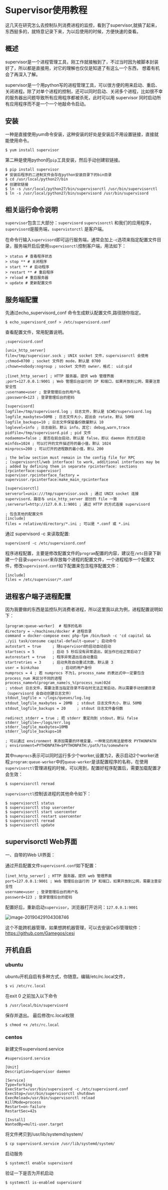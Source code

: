 # Supervisor使用教程

这几天在研究怎么去控制队列消费进程的监控，看到了supervisor,就搞了起来，东西挺多的，就特意记录下来，为以后使用的时候，方便快速的查看。



## 概述

supervisor是一个进程管理工具，刚工作就接触到了，不过当时因为被脚本封装好了，所以都是直接用，对它的理解也仅仅是知道了有这么一个东西， 想着有机会了再深入了解。

supervisor是一个用python写的进程管理工具，可以很方便的用来启动、重启、关闭进程。除了对单个进程的控制，还可以同时启动、关闭多个进程，比如很不幸的服务器出问题导致所有应用程序都被杀死，此时可以用  supervisor 同时启动所有应用程序而不是一个一个地敲命令启动。



## 安装

一种是直接使用yum命令安装，这种安装的好处是安装后不用设置链接，直接就能使用命令。

```shell
$ yum install supervisor
```

第二种是使用python的`pip`工具安装，然后手动创建软链接。

```shell
$ pip install supervisor
# 安装后程序的二进制文件会存在python安装目录下的bin目录 
$ cd /usr/local/python27/bin
# 创建软链接
$ ln -s /usr/local/python27/bin/supervisorctl /usr/bin/supervisorctl
$ ln -s /usr/local/python27/bin/supervisord /usr/bin/supervisord
```



## 相关运行命令说明

`supervisor`包含三大部分：`supervisord` `supervisorctl` 和我们的应用程序，`supervisord`是服务端，`supervistorctl` 是客户端。

在命令行输入`supervisord`即可运行服务端，通常会加上`-c`选项来指定配置文件目录，服务端开启后使用`supervisorctl`控制客户端，用法如下：

```shell
> status # 查看程序状态
> stop ** # 关闭程序
> start ** # 启动程序
> restart ** # 重启程序
> reload # 重启服务器
> update # 更新配置文件
```



## 服务端配置

先通过echo_supervisord_conf 命令生成默认配置文件,路径随你指定。

```shell
$ echo_supervisord_conf > /etc/supervisord.conf
```

查看配置文件，常用配置说明。

```shell
;supervisord.conf

[unix_http_server]
file=/tmp/supervisor.sock ; UNIX socket 文件，supervisorctl 会使用
;chmod=0700 ; socket 文件的 mode，默认是 0700
;chown=nobody:nogroup ; socket 文件的 owner，格式： uid:gid

;[inet_http_server] ; HTTP 服务器，提供 web 管理界面
;port=127.0.0.1:9001 ; Web 管理后台运行的 IP 和端口，如果开放到公网，需要注意安全性
;username=user ; 登录管理后台的用户名
;password=123 ; 登录管理后台的密码

[supervisord]
logfile=/tmp/supervisord.log ; 日志文件，默认是 $CWD/supervisord.log
logfile_maxbytes=50MB ; 日志文件大小，超出会 rotate，默认 50MB
logfile_backups=10 ; 日志文件保留备份数量默认 10
loglevel=info ; 日志级别，默认 info，其它: debug,warn,trace
pidfile=/tmp/supervisord.pid ; pid 文件
nodaemon=false ; 是否在前台启动，默认是 false，即以 daemon 的方式启动
minfds=1024 ; 可以打开的文件描述符的最小值，默认 1024
minprocs=200 ; 可以打开的进程数的最小值，默认 200

; the below section must remain in the config file for RPC
; (supervisorctl/web interface) to work, additional interfaces may be
; added by defining them in separate rpcinterface: sections
[rpcinterface:supervisor]
supervisor.rpcinterface_factory = supervisor.rpcinterface:make_main_rpcinterface

[supervisorctl]
serverurl=unix:///tmp/supervisor.sock ; 通过 UNIX socket 连接 supervisord，路径与 unix_http_server 部分的 file 一致
;serverurl=http://127.0.0.1:9001 ; 通过 HTTP 的方式连接 supervisord

; 包含其他的配置文件
[include]
files = relative/directory/*.ini ; 可以是 *.conf 或 *.ini
```

通过 supervisord -c 来读取配置:

```shell
supervisord -c /etc/supervisord.conf
```

程序进程配置，主要是修改配置文件的`program`配置的内容，建议在`/etc`目录下新建一个目录`supervisor`来存放每个进程的配置文件，一个进程程序一个配置文件，修改`supervisord.conf`如下配置来包含程序配置文件：

```shell
[include]
files = /etc/supervisor/*.conf
```



## 进程客户端子进程配置

因为我要做的东西是监控队列消费者进程，所以这里我以此为例，进程配置说明如下：

```shell
[program:queue-worker]  # 程序的名称
directory = ~/machines/docker # 进程目录
command = docker-compose exec php-fpm /bin/bash -c 'cd capital && ./yii task/consume capital-default-queue'; 启动命令
autostart = true     ; 随supervisord的启动自动启动
startsecs = 5        ; 启动 5 秒后没有异常退出，就当作已经正常启动了
autorestart = true   ; 程序异常退出后自动重启
startretries = 3     ; 启动失败自动重试次数，默认是 3
user = binkzhao          ; 启动的用户身份
numprocs = 4 ; 若 numprocs 不为1，process_name 的表达式中一定要包含 process_num 来区分不同的进程
process_name=%(program_name)s_%(process_num)02d
; stdout 日志文件，需要注意当指定目录不存在时无法正常启动，所以需要手动创建目录（supervisord 会自动创建日志文件）
stdout_logfile = ~/logs/queues/log.log
stdout_logfile_maxbytes = 20MB  ; stdout 日志文件大小，默认 50MB
stdout_logfile_backups = 20     ; stdout 日志文件备份数

redirect_stderr = true ; 把 stderr 重定向到 stdout，默认 false
stderr_logfile=~/logs/err.log
stderr_logfile_maxbytes=10MB
stderr_logfile_backups=10

; 可以通过 environment 来添加需要的环境变量，一种常见的用法是修改 PYTHONPATH
; environment=PYTHONPATH=$PYTHONPATH:/path/to/somewhere
```

其中`numprocs`表示可以同时运行多少个worker,设置为2，表示启动2个worker进程;`program:queue-worker`中的`queue-worker`是该配置程序的名称，在使用`supervisorctl`管理进程的时候，可以用到，配置好程序配置后，需要加载配置才会生效：

```shell
$ supervisorctl reread
```

`supervisorctl`控制该进程的其他命令如下：

```shell
$ supervisorctl status
$ supervisorctl stop usercenter
$ supervisorctl start usercenter
$ supervisorctl restart usercenter
$ supervisorctl reread
$ supervisorctl update
```



## supervisorctl Web界面

一、自带的Web UI界面：

通过开启配置文件`supervisord.conf`如下配置：

```shell
[inet_http_server] ; HTTP 服务器，提供 web 管理界面
port=127.0.0.1:9001 ; Web 管理后台运行的 IP 和端口，如果开放到公网，需要注意安全性
username=user ; 登录管理后台的用户名
password=123 ; 登录管理后台的密码
```

配置好后，重新启动`supervisor`，浏览器打开访问：`127.0.0.1:9001`

![image-20190429104308746](../img/image-20190429104308746.png)

这个不能跨机器管理，如果想跨机器管理，可以去安装CeSi管理软件：https://github.com/Gamegos/cesi



## 开机自启

### ubuntu

ubuntu开机自启有多种方式，你随意。编辑/etc/rc.local文件，

```shell
$ vi /etc/rc.local
```

在exit 0 之前加入以下命令

```shell
$ /usr/local/bin/supervisord
```

保存并退出。
 最后修改rc.local权限

```shell
$ chmod +x /etc/rc.local
```

### centos

新建文件supervisord.service

```
#supervisord.service

[Unit] 
Description=Supervisor daemon

[Service] 
Type=forking 
ExecStart=/usr/bin/supervisord -c /etc/supervisord.conf 
ExecStop=/usr/bin/supervisorctl shutdown 
ExecReload=/usr/bin/supervisorctl reload 
KillMode=process 
Restart=on-failure 
RestartSec=42s

[Install] 
WantedBy=multi-user.target
```

将文件拷贝到/usr/lib/systemd/system/

```shell
$ cp supervisord.service /usr/lib/systemd/system/
```

启动服务

```shell
$ systemctl enable supervisord
```

验证一下是否为开机启动

```shell
$ systemctl is-enabled supervisord
```